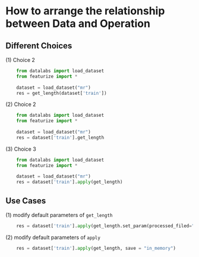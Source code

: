 # How to arrange the relationship between Data and Operation

## Different Choices



(1) Choice 2
```python
    from datalabs import load_dataset
    from featurize import *
    
    dataset = load_dataset("mr")
    res = get_length(dataset['train'])
```

(2) Choice 2
```python
    from datalabs import load_dataset
    from featurize import *
    
    dataset = load_dataset("mr")
    res = dataset['train'].get_length
```


(3) Choice 3
```python
    from datalabs import load_dataset
    from featurize import *
    
    dataset = load_dataset("mr")
    res = dataset['train'].apply(get_length)
```






## Use Cases
(1) modify default parameters of `get_length`
```python
    res = dataset['train'].apply(get_length.set_param(processed_filed="text"))
```


(2) modify default parameters of `apply`
```python
    res = dataset['train'].apply(get_length, save = "in_memory")
```

